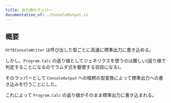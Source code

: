 ```yaml
---
title: 出力用のラッパー
documentation_of: ./ConsoleOutput.cs
---
```


## 概要

`Utf8ConsoleWriter` は呼び出した型ごとに高速に標準出力に書き込める。

しかし、`Program.Calc` の返り値としてジェネリクスを使うのは難しい(返り値で判定することになるのでラムダ式を駆使する羽目になる)。

そのラッパーとして `ConsoleOutput` への暗黙の型変換によって標準出力への書き込みを行うことにした。

これによって `Program.Calc` の返り値がそのまま標準出力に書き込まれる。